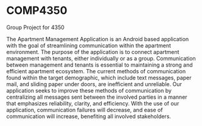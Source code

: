 # COMP4350
Group Project for 4350

The Apartment Management Application is an Android based application with the goal of streamlining communication within the apartment environment. The purpose of the application is to connect apartment management with tenants, either individually or as a group. Communication between management and tenants is essential to maintaining a strong and efficient apartment ecosystem. The current methods of communication found within the target demographic, which include text messages, paper mail, and sliding paper under doors, are inefficient and unreliable. Our application seeks to improve these methods of communication by centralizing all messages sent between the involved parties in a manner that emphasizes reliability, clarity, and efficiency. With the use of our application, communication failures will decrease, and ease of communication will increase, benefiting all involved stakeholders.  
